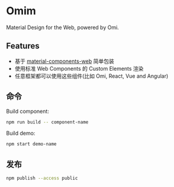 # Omim

Material Design for the Web, powered by Omi.

## Features

* 基于 [material-components-web](https://github.com/material-components/material-components-web) 简单包装
* 使用标准 Web Components 的 Custom Elements 渲染 
* 任意框架都可以使用这些组件(比如 Omi, React, Vue and Angular)

## 命令

Build component:

```bash
npm run build -- component-name
```

Build demo:

```bash
npm start demo-name
```

## 发布

```bash
npm publish --access public
```